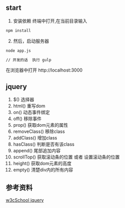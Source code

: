 ## start
1. 安装依赖
终端中打开,在当前目录输入
```bash 
npm install
```
2. 然后，启动服务器
```bash
node app.js

// 开发的话  执行 gulp
```
在浏览器中打开 http://localhost:3000

## jquery

1. $()  选择器
2. html() 重写dom
3. on() 动态事件绑定
4. off() 移除事件
5. prop() 获取dom元素的属性
6. removeClass() 移除class
7. addClass() 增加class
8. hasClass() 判断是否有该class
9. append() 尾部追加内容
10. scrollTop() 获取滚动条的位置 或者 设置滚动条的位置
11. height() 获取dom元素的高度
12. empty() 清楚div内的所有内容

## 参考资料
[w3cSchool jquery](http://www.w3school.com.cn/jquery/)